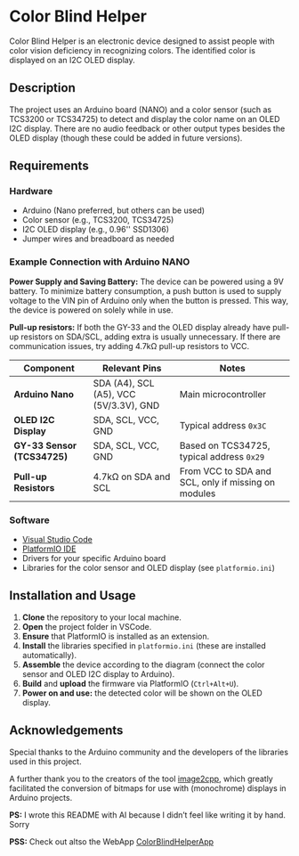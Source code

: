 # Color Blind Helper

Color Blind Helper is an electronic device designed to assist people with color vision deficiency in recognizing colors. The identified color is displayed on an I2C OLED display.

## Description

The project uses an Arduino board (NANO) and a color sensor (such as TCS3200 or TCS34725) to detect and display the color name on an OLED I2C display. There are no audio feedback or other output types besides the OLED display (though these could be added in future versions).

## Requirements

### Hardware

- Arduino (Nano preferred, but others can be used)
- Color sensor (e.g., TCS3200, TCS34725)
- I2C OLED display (e.g., 0.96'' SSD1306)
- Jumper wires and breadboard as needed

### Example Connection with Arduino NANO

**Power Supply and Saving Battery:** The device can be powered using a 9V battery. To minimize battery consumption, a push button is used to supply voltage to the VIN pin of Arduino only when the button is pressed. This way, the device is powered on solely while in use.

**Pull-up resistors:** If both the GY-33 and the OLED display already have pull-up resistors on SDA/SCL, adding extra is usually unnecessary. If there are communication issues, try adding 4.7kΩ pull-up resistors to VCC.

| Component                  | Relevant Pins                            | Notes                                                      |
|----------------------------|------------------------------------------|------------------------------------------------------------|
| **Arduino Nano**           | SDA (A4), SCL (A5), VCC (5V/3.3V), GND  | Main microcontroller                                       |
| **OLED I2C Display**       | SDA, SCL, VCC, GND                       | Typical address `0x3C`                                     |
| **GY-33 Sensor (TCS34725)**| SDA, SCL, VCC, GND                       | Based on TCS34725, typical address `0x29`                  |
| **Pull-up Resistors**      | 4.7kΩ on SDA and SCL                     | From VCC to SDA and SCL, only if missing on modules        |

### Software

- [Visual Studio Code](https://code.visualstudio.com/)
- [PlatformIO IDE](https://platformio.org/install/ide?install=vscode)
- Drivers for your specific Arduino board
- Libraries for the color sensor and OLED display (see `platformio.ini`)

## Installation and Usage

1. **Clone** the repository to your local machine.
2. **Open** the project folder in VSCode.
3. **Ensure** that PlatformIO is installed as an extension.
4. **Install** the libraries specified in `platformio.ini` (these are installed automatically).
5. **Assemble** the device according to the diagram (connect the color sensor and OLED I2C display to Arduino).
6. **Build** and **upload** the firmware via PlatformIO (`Ctrl+Alt+U`).
7. **Power on and use:** the detected color will be shown on the OLED display.

## Acknowledgements

Special thanks to the Arduino community and the developers of the libraries used in this project.

A further thank you to the creators of the tool [image2cpp](https://javl.github.io/image2cpp/), which greatly facilitated the conversion of bitmaps for use with (monochrome) displays in Arduino projects.


**PS:** I wrote this README with AI because I didn’t feel like writing it by hand. Sorry

**PSS:** Check out altso the WebApp [ColorBlindHelperApp](https://colorblindhelper.uk/)